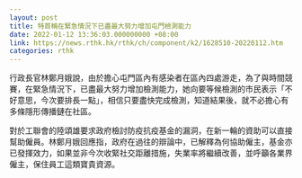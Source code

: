 ```yaml
---
layout: post
title: 特首稱在緊急情況下已盡最大努力增加屯門檢測能力
date: 2022-01-12 13:36:03.000000000 +08:00
link: https://news.rthk.hk/rthk/ch/component/k2/1628510-20220112.htm
categories: rthk
---
```


行政長官林鄭月娥說，由於擔心屯門區內有感染者在區內四處游走，為了與時間競賽，在緊急情況下，已盡最大努力增加檢測能力，她向要等候檢測的市民表示「不好意思，今次要排長一點」，相信只要盡快完成檢測，知道結果後，就不必擔心有多條隱形傳播鏈在社區。

對於工聯會的陸頌雄要求政府檢討防疫抗疫基金的漏洞，在新一輪的資助可以直接幫助僱員。林鄭月娥回應指，政府在過往的辯論中，已解釋為何協助僱主，基金亦已發揮效力，如果並非今次收緊社交距離措施，失業率將繼續改善，並呼籲各業界僱主，保住員工這類寶貴資源。
